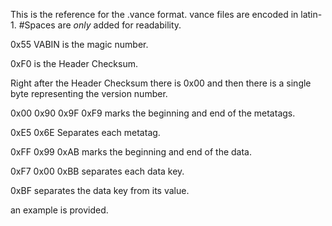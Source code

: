 This is the reference for the .vance format.
vance files are encoded in latin-1.
#Spaces are *only* added for readability.

0x55 VABIN is the magic number.

0xF0 is the Header Checksum.

Right after the Header Checksum there is 0x00 and then there is a single byte representing the version number.

0x00 0x90 0x9F 0xF9 marks the beginning and end of the metatags.

0xE5 0x6E Separates each metatag.

0xFF 0x99 0xAB marks the beginning and end of the data.

0xF7 0x00 0xBB separates each data key.

0xBF separates the data key from its value.


an example is provided.
